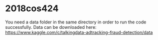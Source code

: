 # 2018cos424

You need a data folder in the same directory in order to run the code successfully. 
Data can be downloaded here: https://www.kaggle.com/c/talkingdata-adtracking-fraud-detection/data
